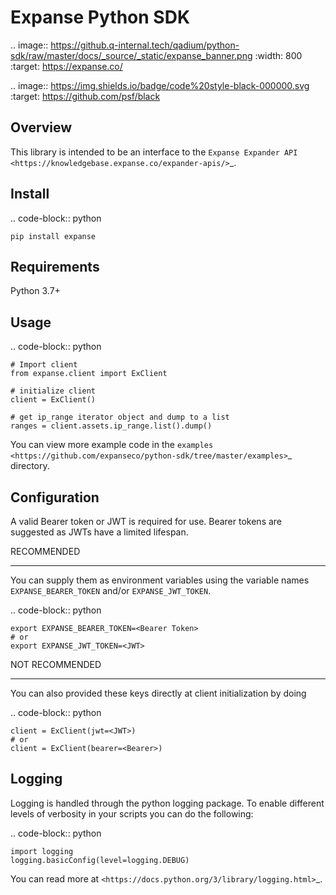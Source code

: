 Expanse Python SDK
==================
.. image:: https://github.q-internal.tech/qadium/python-sdk/raw/master/docs/_source/_static/expanse_banner.png
   :width: 800
   :target: https://expanse.co/

.. image:: https://img.shields.io/badge/code%20style-black-000000.svg
   :target: https://github.com/psf/black

Overview
--------

This library is intended to be an interface to the `Expanse Expander API <https://knowledgebase.expanse.co/expander-apis/>`_.

Install
-------
.. code-block:: python

    pip install expanse   

Requirements
------------

Python 3.7+

Usage
-----

.. code-block:: python

    # Import client
    from expanse.client import ExClient

    # initialize client
    client = ExClient()

    # get ip_range iterator object and dump to a list
    ranges = client.assets.ip_range.list().dump()

You can view more example code in the `examples <https://github.com/expanseco/python-sdk/tree/master/examples>`_ directory.

Configuration
-------------

A valid Bearer token or JWT is required for use. Bearer tokens are suggested as JWTs have a limited lifespan. 

RECOMMENDED
***********
You can supply them as environment variables using the variable names ``EXPANSE_BEARER_TOKEN`` and/or ``EXPANSE_JWT_TOKEN``.

.. code-block:: python

    export EXPANSE_BEARER_TOKEN=<Bearer Token>
    # or
    export EXPANSE_JWT_TOKEN=<JWT> 
    

NOT RECOMMENDED
***************
You can also provided these keys directly at client initialization by doing

.. code-block:: python

    client = ExClient(jwt=<JWT>)
    # or
    client = ExClient(bearer=<Bearer>) 

Logging
-------
Logging is handled through the python logging package. To enable different levels of verbosity in your scripts you can do the following:

.. code-block:: python

    import logging
    logging.basicConfig(level=logging.DEBUG)

You can read more at `<https://docs.python.org/3/library/logging.html>`_.
